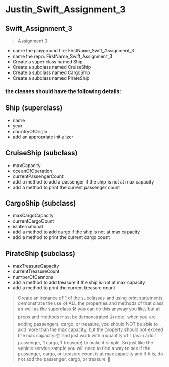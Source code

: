 # Justin_Swift_Assignment_3
## Swift_Assignment_3
>Assignment 3
- name the playground file: FirstName_Swift_Assignment_3
- name the repo: FirstName_Swift_Assignment_3
- Create a super class named Ship
- Create a subclass named CruiseShip
- Create a subclass named CargoShip
- Create a subclass named PirateShip
### the classes should have the following details:
## Ship (superclass)
- name
- year
- countryOfOrigin
- add an appropriate initializer
## CruiseShip (subclass)
- maxCapacity
- oceanOfOperation
- currentPassengerCount
- add a method to add a passenger if the ship is not at max capacity
- add a method to print the current passenger count
## CargoShip (subclass)
- maxCargoCapacity
- currentCargoCount
- isInternational
- add a method to add cargo if the ship is not at max capacity
- add a method to print the current cargo count
## PirateShip (subclass)
- maxTreasureCapacity
- currentTreasureCount
- numberOfCannons
- add a method to add treasure if the ship is not at max capacity
- add a method to print the current treasure count
>Create an instance of 1 of the subclasses and using print statements, demonstrate the use of ALL the properties and methods of that class as well as the superclass 🛠 you can do this anyway you like, but all props and methods must be demonstrated 👍
note: when you are adding passengers, cargo, or treasure, you should NOT be able to add more than the max capacity, but the property should not exceed the max capacity 📦 and just work with a quantity of 1 (as in add 1 passenger, 1 cargo, 1 treasure) to make it simple. So just like the vehicle service sample you will need to find a way to see if the passenger, cargo, or treasure count is at max capacity and if it is, do not add the passenger, cargo, or treasure 🤔
